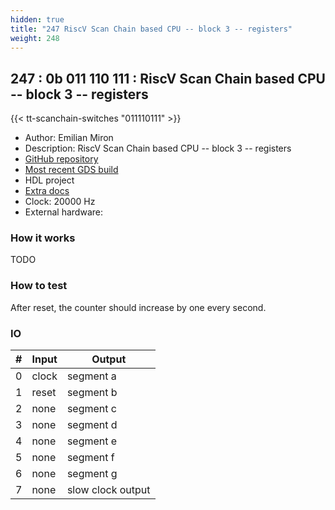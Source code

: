 ```yaml
---
hidden: true
title: "247 RiscV Scan Chain based CPU -- block 3 -- registers"
weight: 248
---
```


## 247 : 0b 011 110 111 : RiscV Scan Chain based CPU -- block 3 -- registers

{{< tt-scanchain-switches "011110111" >}}

* Author: Emilian Miron
* Description: RiscV Scan Chain based CPU -- block 3 -- registers
* [GitHub repository](https://github.com/diferential/sc-rv-tt03-block3)
* [Most recent GDS build](https://github.com/diferential/sc-rv-tt03-block3/actions/runs/4789384555)
* HDL project
* [Extra docs](https://github.com/diferntial/sc-rv-tt03-block3/blob/main/README.md)
* Clock: 20000 Hz
* External hardware: 



### How it works

TODO


### How to test

After reset, the counter should increase by one every second.


### IO

| # | Input        | Output       |
|---|--------------|--------------|
| 0 | clock  | segment a |
| 1 | reset  | segment b |
| 2 | none  | segment c |
| 3 | none  | segment d |
| 4 | none  | segment e |
| 5 | none  | segment f |
| 6 | none  | segment g |
| 7 | none  | slow clock output |
